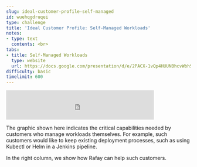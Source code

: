 ```yaml
---
slug: ideal-customer-profile-self-managed
id: wuehqgdruqei
type: challenge
title: 'Ideal Customer Profile: Self-Managed Workloads'
notes:
- type: text
  contents: <br>
tabs:
- title: Self-Managed Workloads
  type: website
  url: https://docs.google.com/presentation/d/e/2PACX-1vQp4HUUNBhcvWbhSDSv5nt6-vQo4f1b_wI6NGplMr-PwdcO8oUMog6aEbQC68hBxQ/embed?start=false&loop=false&delayms=3000
difficulty: basic
timelimit: 600
---
```


<iframe style="position: relative; height: 80px; width: 80%;" src="https://drive.google.com/file/d/1EF_eWXKCtX4WnmasVlA_z1FCY4g4C2M1/preview" title="Mp3 player" frameborder="0" allow="accelerometer; autoplay; clipboard-write; encrypted-media; gyroscope; picture-in-picture" allowfullscreen></iframe>

The graphic shown here indicates the critical capabilities needed by customers who manage workloads themselves. For example, such customers would like to keep existing deployment processes, such as using Kubectl or Helm in a Jenkins pipeline.

In the right column, we show how Rafay can help such customers.

